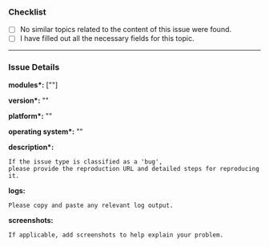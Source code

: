 ### Checklist
- [ ] No similar topics related to the content of this issue were found.
- [ ] I have filled out all the necessary fields for this topic.

------------------------------------------------------------------------------

### Issue Details
<!-- All fields with names ending in '*' are mandatory. -->

<!-- ["hyper-core"] or ["hyper-command", ...] -->
**modules\*:** [""]

<!-- "1.0.0" or ... -->
**version\*:** ""

<!-- "jdk8", "zulu jdk8", "kotlin jvm 1.9.20" or ... -->
**platform\*:** ""

<!-- "windows", "linux" or "mac" -->
**operating system\*:** ""

**description\*:** 
```text
If the issue type is classified as a 'bug',
please provide the reproduction URL and detailed steps for reproducing it.
```

**logs:** 
```log
Please copy and paste any relevant log output.
```

**screenshots:** 
```markdown
If applicable, add screenshots to help explain your problem.
```